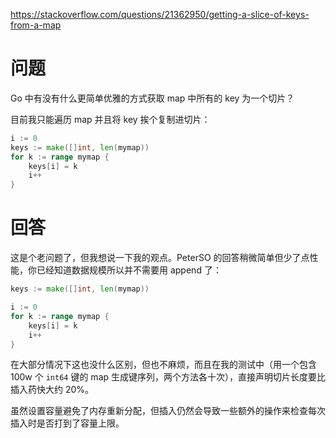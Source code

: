 <https://stackoverflow.com/questions/21362950/getting-a-slice-of-keys-from-a-map>

# 问题

Go 中有没有什么更简单优雅的方式获取 map 中所有的 key 为一个切片？

目前我只能遍历 map 并且将 key 挨个复制进切片：

```go
i := 0
keys := make([]int, len(mymap))
for k := range mymap {
    keys[i] = k
    i++
}
```

# 回答

这是个老问题了，但我想说一下我的观点。PeterSO 的回答稍微简单但少了点性能，你已经知道数据规模所以并不需要用 append 了：

```go
keys := make([]int, len(mymap))

i := 0
for k := range mymap {
    keys[i] = k
    i++
}
```

在大部分情况下这也没什么区别，但也不麻烦，而且在我的测试中（用一个包含 100w 个 `int64` 键的 map 生成键序列，两个方法各十次），直接声明切片长度要比插入药快大约 20%。

虽然设置容量避免了内存重新分配，但插入仍然会导致一些额外的操作来检查每次插入时是否打到了容量上限。
